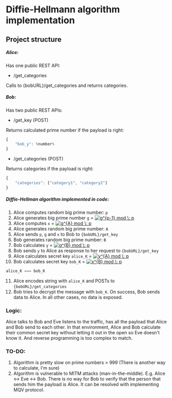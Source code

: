 # Diffie-Hellmann algorithm implementation

## Project structure

##### Alice:
Has one public REST API:

- /get_categories

Calls to {bobURL}/get_categories and returns categories.

##### Bob:

Has two public REST APIs:

- /get_key (POST)

Returns calculated prime number if the payload is right:

```js
{
    "bob_y": %number%
}
```

- /get_categories (POST)

Returns categories if the payload is right:

```js
{
    "categories": ["category1", "category2"]
}
```
##### Diffie-Hellman algorithm implemented in code:

1. Alice computes random big prime number: `p`
2. Alice generates big prime number `g` = <a href="https://www.codecogs.com/eqnedit.php?latex=g^{p-1}&space;mod&space;\:&space;p" target="_blank"><img src="https://latex.codecogs.com/png.latex?g^{p-1}&space;mod&space;\:&space;p" title="g^{p-1} mod \: p" /></a>
3. Alice computes `x` = <a href="https://www.codecogs.com/eqnedit.php?latex=g^{A}&space;mod&space;\:&space;p" target="_blank"><img src="https://latex.codecogs.com/png.latex?g^{A}&space;mod&space;\:&space;p" title="g^{A} mod \: p" /></a>
4. Alice generates random big prime number: `A`
5. Alice sends `p`, `g` and `x` to Bob to `{bobURL}/get_key`
6. Bob generates random big prime number: `B`
7. Bob calculates `y` = <a href="https://www.codecogs.com/eqnedit.php?latex=g^{B}&space;mod&space;\:&space;p" target="_blank"><img src="https://latex.codecogs.com/png.latex?g^{B}&space;mod&space;\:&space;p" title="g^{B} mod \: p" /></a>
8. Bob sends `y` to Alice as response to her request to `{bobURL}/get_key`
9. Alice calculates secret key `alice_K` = <a href="https://www.codecogs.com/eqnedit.php?latex=y^{A}&space;mod&space;\:&space;p" target="_blank"><img src="https://latex.codecogs.com/png.latex?y^{A}&space;mod&space;\:&space;p" title="y^{A} mod \: p" /></a>
10. Bob calculates secret key `bob_K` = <a href="https://www.codecogs.com/eqnedit.php?latex=x^{B}&space;mod&space;\:&space;p" target="_blank"><img src="https://latex.codecogs.com/png.latex?x^{B}&space;mod&space;\:&space;p" title="x^{B} mod \: p" /></a>
```js
alice_K === bob_K
```
11. Alice encodes string with `alice_K` and POSTs to `{bobURL}/get_categories`
12. Bob tries to decrypt the message with `bob_K`. On success, Bob sends data to Alice. In all other cases, no data is exposed.

### Logic:

Alice talks to Bob and Eve listens to the traffic, has all the payload that Alice and Bob send to each other.
In that environment, Alice and Bob calculate their common secret key without letting it out in the open so Eve doesn't know it. And reverse programming is too complex to match.

### TO-DO:

1. Algorithm is pretty slow on prime numbers > 999 (There is another way to calculate, I'm sure)
2. Algorithm is vulnerable to MITM attacks (man-in-the-middle). E.g. Alice <-> Eve <-> Bob. There is no way for Bob to verify that the person that sends him the payload is Alice.
It can be resolved with implementing MQV protocol.




